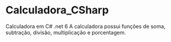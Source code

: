 # Calculadora_CSharp
Calculadora em C# .net 6
A calculadora possui funções de soma, subtração, divisão, multiplicação e porcentagem.
